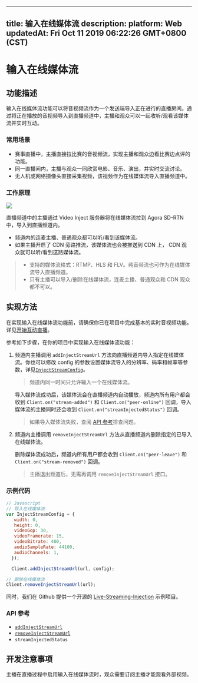 
---
title: 输入在线媒体流
description: 
platform: Web
updatedAt: Fri Oct 11 2019 06:22:26 GMT+0800 (CST)
---
# 输入在线媒体流
## 功能描述
输入在线媒体流功能可以将音视频流作为一个发送端导入正在进行的直播房间。通过将正在播放的音视频导入到直播频道中，主播和观众可以一起收听/观看该媒体流并实时互动。

### 常用场景

- 赛事直播中，主播直接拉比赛的音视频流，实现主播和观众边看比赛边点评的功能。
- 同一直播间内，主播与观众一同欣赏电影、音乐、演出，并实时交流讨论。
- 无人机或网络摄像头直接采集视频，该视频作为在线媒体流导入直播频道中。

### 工作原理

![](https://web-cdn.agora.io/docs-files/1569397540228)

直播频道中的主播通过 Video Inject 服务器将在线媒体流拉到 Agora SD-RTN 中，导入到直播频道内。

- 频道内的连麦主播、普通观众都可以听/看到该媒体流。
- 如果主播开启了 CDN 旁路推流，该媒体流也会被推送到 CDN 上， CDN 观众就可以听/看到这路媒体流。

> - 支持的媒体流格式：RTMP、HLS 和 FLV。纯音频流也可作为在线媒体流导入直播频道。
> - 只有主播可以导入/删除在线媒体流，连麦主播、普通观众和 CDN 观众都不可以。

## 实现方法

在实现输入在线媒体流功能前，请确保你已在项目中完成基本的实时音视频功能。详见[开始互动直播](../../cn/Audio%20Broadcast/start_live_web.md)。

参考如下步骤，在你的项目中实现输入在线媒体流功能：

1. 频道内主播调用 `addInjectStreamUrl` 方法向直播频道内导入指定在线媒体流。你也可以修改 config 的参数设置媒体流导入的分辨率、码率和帧率等参数，详见[`InjectStreamConfig`](https://docs.agora.io/cn/Audio%20Broadcast/API%20Reference/web/interfaces/agorartc.injectstreamconfig.html)。

   > 频道内同一时间只允许输入一个在线媒体流。

   导入媒体流成功后，该媒体流会在直播频道内自动播放，频道内所有用户都会收到 `Client.on("stream-added")` 和 `Client.on("peer-online")` 回调，导入媒体流的主播同时还会收到 `Client.on("streamInjectedStatus")` 回调。

   > 如果导入媒体流失败，查阅 [API 参考](#api)排查问题。

2. 频道内主播调用 `removeInjectStreamUrl` 方法从直播频道内删除指定的已导入在线媒体流。

   删除媒体流成功后，频道内所有用户都会收到  `Client.on("peer-leave")` 和 `Client.on("stream-removed")` 回调。

   > 主播退出频道后，无需再调用 `removeInjectStreamUrl` 接口。



### 示例代码

```javascript
// Javascript
// 导入在线媒体流
var InjectStreamConfig = {
   width: 0,
   height: 0,
   videoGop: 30,
   videoFramerate: 15,
   videoBitrate: 400,
   audioSampleRate: 44100,
   audioChannels: 1,
  });

  Client.addInjectStreamUrl(url, config);

// 删除在线媒体流
Client.removeInjectStreamUrl(url);
```

同时，我们在 Github 提供一个开源的 [Live-Streaming-Injection](https://github.com/AgoraIO/Advanced-Interactive-Broadcasting/tree/master/Live-Streaming-Injection) 示例项目。

<a name="api"></a>
### API 参考

- [`addInjectStreamUrl`](https://docs.agora.io/cn/Audio%20Broadcast/API%20Reference/web/interfaces/agorartc.client.html#addinjectstreamurl)
- [`removeInjectStreamUrl`](https://docs.agora.io/cn/Audio%20Broadcast/API%20Reference/web/interfaces/agorartc.client.html#removeinjectstreamurl)
- `streamInjectedStatus`

## 开发注意事项

主播在直播过程中启用输入在线媒体流时，观众需要订阅主播才能观看外部视频。
